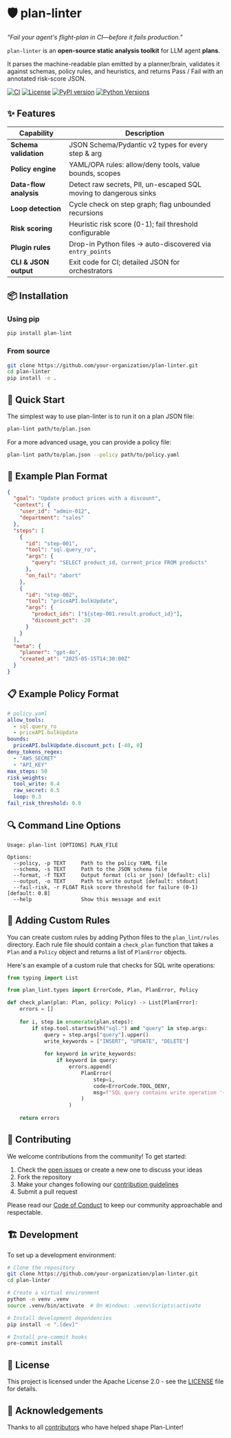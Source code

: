 # 🛡️ plan-linter

*"Fail your agent's flight-plan in CI—before it fails production."*

`plan-linter` is an **open-source static analysis toolkit** for LLM agent **plans**.

It parses the machine-readable plan emitted by a planner/brain, validates it against
schemas, policy rules, and heuristics, and returns Pass / Fail with an
annotated risk-score JSON.

[![CI](https://github.com/cirbuk/plan-linter/actions/workflows/ci.yml/badge.svg)](https://github.com/cirbuk/plan-linter/actions/workflows/ci.yml)
[![License](https://img.shields.io/badge/License-Apache%202.0-blue.svg)](LICENSE)
[![PyPI version](https://badge.fury.io/py/plan-lint.svg)](https://badge.fury.io/py/plan-lint)
[![Python Versions](https://img.shields.io/pypi/pyversions/plan-lint.svg)](https://pypi.org/project/plan-lint/)

## ✨ Features

| Capability | Description |
| --- | --- |
| **Schema validation** | JSON Schema/Pydantic v2 types for every step & arg |
| **Policy engine** | YAML/OPA rules: allow/deny tools, value bounds, scopes |
| **Data-flow analysis** | Detect raw secrets, PII, un-escaped SQL moving to dangerous sinks |
| **Loop detection** | Cycle check on step graph; flag unbounded recursions |
| **Risk scoring** | Heuristic risk score (0-1); fail threshold configurable |
| **Plugin rules** | Drop-in Python files → auto-discovered via `entry_points` |
| **CLI & JSON output** | Exit code for CI; detailed JSON for orchestrators |

## 📦 Installation

### Using pip
```bash
pip install plan-lint
```

### From source
```bash
git clone https://github.com/your-organization/plan-linter.git
cd plan-linter
pip install -e .
```

## 🚀 Quick Start

The simplest way to use plan-linter is to run it on a plan JSON file:

```bash
plan-lint path/to/plan.json
```

For a more advanced usage, you can provide a policy file:

```bash
plan-lint path/to/plan.json --policy path/to/policy.yaml
```

## 📝 Example Plan Format

```json
{
  "goal": "Update product prices with a discount",
  "context": {
    "user_id": "admin-012",
    "department": "sales"
  },
  "steps": [
    {
      "id": "step-001",
      "tool": "sql.query_ro",
      "args": {
        "query": "SELECT product_id, current_price FROM products"
      },
      "on_fail": "abort"
    },
    {
      "id": "step-002",
      "tool": "priceAPI.bulkUpdate",
      "args": {
        "product_ids": ["${step-001.result.product_id}"],
        "discount_pct": -20
      }
    }
  ],
  "meta": {
    "planner": "gpt-4o",
    "created_at": "2025-05-15T14:30:00Z"
  }
}
```

## 📋 Example Policy Format

```yaml
# policy.yaml
allow_tools:
  - sql.query_ro
  - priceAPI.bulkUpdate
bounds:
  priceAPI.bulkUpdate.discount_pct: [-40, 0]
deny_tokens_regex:
  - "AWS_SECRET"
  - "API_KEY"
max_steps: 50
risk_weights:
  tool_write: 0.4
  raw_secret: 0.5
  loop: 0.3
fail_risk_threshold: 0.8
```

## 🔍 Command Line Options

```
Usage: plan-lint [OPTIONS] PLAN_FILE

Options:
  --policy, -p TEXT     Path to the policy YAML file
  --schema, -s TEXT     Path to the JSON schema file
  --format, -f TEXT     Output format (cli or json) [default: cli]
  --output, -o TEXT     Path to write output [default: stdout]
  --fail-risk, -r FLOAT Risk score threshold for failure (0-1) [default: 0.8]
  --help                Show this message and exit
```

## 🧩 Adding Custom Rules

You can create custom rules by adding Python files to the `plan_lint/rules` directory. Each rule file should contain a `check_plan` function that takes a `Plan` and a `Policy` object and returns a list of `PlanError` objects.

Here's an example of a custom rule that checks for SQL write operations:

```python
from typing import List

from plan_lint.types import ErrorCode, Plan, PlanError, Policy

def check_plan(plan: Plan, policy: Policy) -> List[PlanError]:
    errors = []
    
    for i, step in enumerate(plan.steps):
        if step.tool.startswith("sql.") and "query" in step.args:
            query = step.args["query"].upper()
            write_keywords = ["INSERT", "UPDATE", "DELETE"]
            
            for keyword in write_keywords:
                if keyword in query:
                    errors.append(
                        PlanError(
                            step=i,
                            code=ErrorCode.TOOL_DENY,
                            msg=f"SQL query contains write operation '{keyword}'",
                        )
                    )
    
    return errors
```

## 🤝 Contributing

We welcome contributions from the community! To get started:

1. Check the [open issues](https://github.com/your-organization/plan-linter/issues) or create a new one to discuss your ideas
2. Fork the repository
3. Make your changes following our [contribution guidelines](CONTRIBUTING.md)
4. Submit a pull request

Please read our [Code of Conduct](CODE_OF_CONDUCT.md) to keep our community approachable and respectable.

## 🏗️ Development

To set up a development environment:

```bash
# Clone the repository
git clone https://github.com/your-organization/plan-linter.git
cd plan-linter

# Create a virtual environment
python -m venv .venv
source .venv/bin/activate  # On Windows: .venv\Scripts\activate

# Install development dependencies
pip install -e ".[dev]"

# Install pre-commit hooks
pre-commit install
```

## 📄 License

This project is licensed under the Apache License 2.0 - see the [LICENSE](LICENSE) file for details.

## 🙏 Acknowledgements

Thanks to all [contributors](https://github.com/your-organization/plan-linter/graphs/contributors) who have helped shape Plan-Linter!